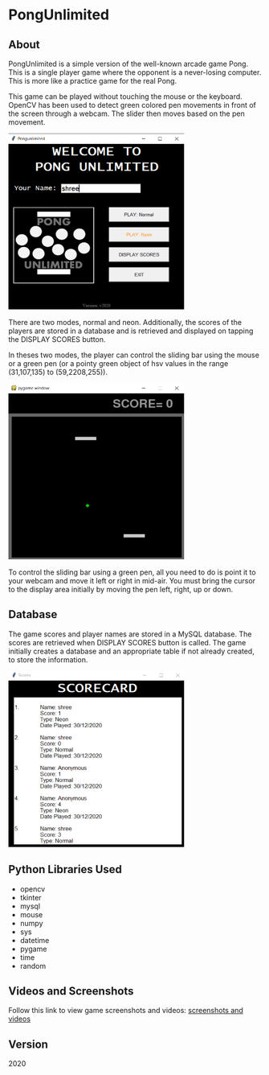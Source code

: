 # PongUnlimited

## About
<p>
PongUnlimited is a simple version of the well-known arcade game Pong. This is a single player game where the opponent is a never-losing computer. This is more like a practice game for the real Pong.
</p>
<p>
  This game can be played without touching the mouse or the keyboard. OpenCV has been used to detect green colored pen movements in front of the screen through a webcam. The slider then moves based on the pen movement.
</p>

<p>
  <img src="screenshots and videos/Screenshot (120).png", height="350", width="350">
 </p>

<p>There are two modes, normal and neon. Additionally, the scores of the players are stored in a database and is retrieved and displayed on tapping the DISPLAY SCORES button.</p>
<p>In theses two modes, the player can control the sliding bar using the mouse or a green pen (or a pointy green object of hsv values in the range (31,107,135) to (59,2208,255)).</p>

<p>
  <img src="screenshots and videos/Screenshot (121).png", height="350", width="350">
 </p>

<p>To control the sliding bar using a green pen, all you need to do is point it to your webcam and move it left or right in mid-air. You must bring the cursor to the display area initially by moving the pen left, right, up or down.</p>

## Database
The game scores and player names are stored in a MySQL database. The scores are retrieved when DISPLAY SCORES button is called. The game initially creates a database and an appropriate table if not already created, to store the information.


<p>
  <img src="screenshots and videos/Screenshot (123).png", height="350", width="350">
</p>


## Python Libraries Used
* opencv
* tkinter
* mysql
* mouse
* numpy
* sys
* datetime
* pygame
* time
* random

## Videos and Screenshots
Follow this link to view game screenshots and videos: [screenshots and videos](https://github.com/shree675/PongUnlimited/tree/main/screenshots%20and%20videos)

## Version
2020
